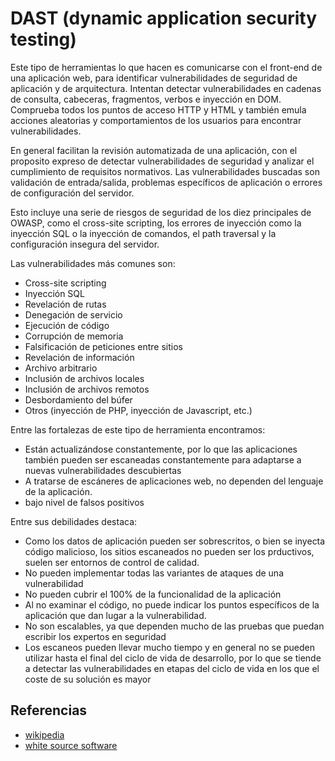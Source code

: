 # DAST (dynamic application security testing)

Este tipo de herramientas lo que hacen es comunicarse con el front-end de una aplicación web, para identificar vulnerabilidades de seguridad de aplicación y de arquitectura. Intentan detectar vulnerabilidades en cadenas de consulta, cabeceras, fragmentos, verbos e inyección en DOM. Comprueba todos los puntos de acceso HTTP y HTML y también emula acciones aleatorias y comportamientos de los usuarios para encontrar vulnerabilidades. 

En general facilitan la revisión automatizada de una aplicación, con el proposito expreso de detectar vulnerabilidades de seguridad y analizar el cumplimiento de requisitos normativos. Las vulnerabilidades buscadas son validación de entrada/salida, problemas específicos de aplicación o errores de configuración del servidor.

Esto incluye una serie de riesgos de seguridad de los diez principales de OWASP, como el cross-site scripting, los errores de inyección como la inyección SQL o la inyección de comandos, el path traversal y la configuración insegura del servidor.

Las vulnerabilidades más comunes son:

* Cross-site scripting
* Inyección SQL
* Revelación de rutas
* Denegación de servicio
* Ejecución de código
* Corrupción de memoria
* Falsificación de peticiones entre sitios
* Revelación de información
* Archivo arbitrario
* Inclusión de archivos locales
* Inclusión de archivos remotos
* Desbordamiento del búfer
* Otros (inyección de PHP, inyección de Javascript, etc.)

Entre las fortalezas de este tipo de herramienta encontramos:

* Están actualizándose constantemente, por lo que las aplicaciones también pueden ser escaneadas constantemente para adaptarse a nuevas vulnerabilidades descubiertas
* A tratarse de escáneres de aplicaciones web, no dependen del lenguaje de la aplicación.
* bajo nivel de falsos positivos

Entre sus debilidades destaca:

* Como los datos de aplicación pueden ser sobrescritos, o bien se inyecta código malicioso, los sitios escaneados no pueden ser los prductivos, suelen ser entornos de control de calidad.
* No pueden implementar todas las variantes de ataques de una vulnerabilidad
* No pueden cubrir el 100% de la funcionalidad de la aplicación
* Al no examinar el código, no puede indicar los puntos específicos de la aplicación que dan lugar a la vulnerabilidad.
* No son escalables, ya que dependen mucho de las pruebas que puedan escribir los expertos en seguridad
* Los escaneos pueden llevar mucho tiempo y en general no se pueden utilizar hasta el final del ciclo de vida de desarrollo, por lo que se tiende a detectar las vulnerabilidades en etapas del ciclo de vida en los que el coste de su solución es mayor

## Referencias

* [wikipedia](https://en.wikipedia.org/wiki/Dynamic_application_security_testing)
* [white source software](https://www.whitesourcesoftware.com/resources/blog/dast-dynamic-application-security-testing/)